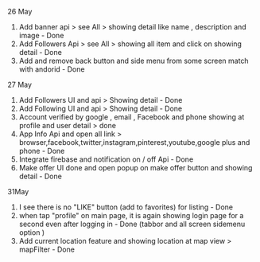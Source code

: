 26 May
1. Add banner api > see All > showing detail like name , description and image - Done
2. Add Followers Api > see All > showing all item and click on showing detail - Done
3. Add and remove back button and side menu from some screen match with andorid - Done

27 May
1. Add Followers UI and api > Showing detail - Done
2. Add Following UI and api > Showing detail - Done
3. Account verified by google , email , Facebook and phone showing at profile and user detail > done
4. App Info Api and open all link > browser,facebook,twitter,instagram,pinterest,youtube,google plus and phone - Done
5. Integrate firebase and notification on / off Api - Done
6. Make offer UI done and open popup on make offer button and showing detail - Done

31May
1. I see there is no "LIKE" button (add to favorites) for listing - Done
2. when tap "profile" on main page, it is again showing login page for a second even after logging in - Done  (tabbor and all screen sidemenu option )
3. Add current location feature and showing location at map view > mapFilter - Done


